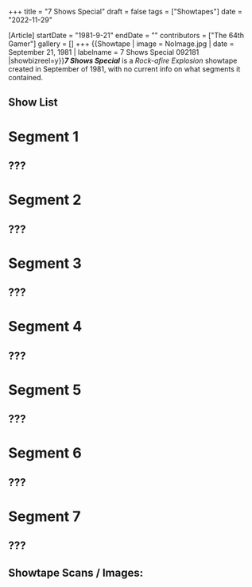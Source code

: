 +++
title = "7 Shows Special"
draft = false
tags = ["Showtapes"]
date = "2022-11-29"

[Article]
startDate = "1981-9-21"
endDate = ""
contributors = ["The 64th Gamer"]
gallery = []
+++
{{Showtape | image = NoImage.jpg
| date = September 21, 1981
| labelname = 7 Shows Special 092181
|showbizreel=y}}<b><i>7 Shows Special</b></i> is a <i>Rock-afire Explosion</i> showtape created in September of 1981, with no current info on what segments it contained.

<h2> Show List </h2>

# <b>Segment 1</b>
## ???
# <b>Segment 2</b>
## ???
# <b>Segment 3</b>
## ???
# <b>Segment 4</b>
## ???
# <b>Segment 5</b>
## ???
# <b>Segment 6</b>
## ???
# <b>Segment 7</b>
## ???

<h2>Showtape Scans / Images:</h2>

